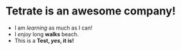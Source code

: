 # **Tetrate is an awesome company!**
- I am _learning_ as much as I can!
- I _enjoy_ long __walks__ beach.
- This is a **Test, _yes_, it is!**
